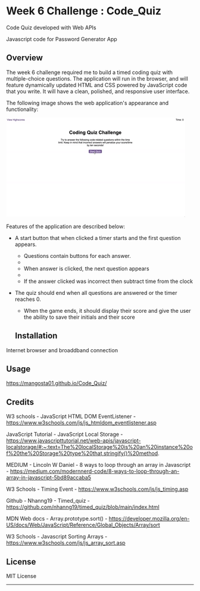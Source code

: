 # Week 6 Challenge : Code_Quiz

Code Quiz developed with Web APIs

Javascript code for Password Generator App

## Overview

The week 6 challenge required me to build a timed coding quiz with multiple-choice questions. The application will run in the browser, and will feature dynamically updated HTML and CSS powered by JavaScript code that you write. It will have a clean, polished, and responsive user interface. 

The following image shows the web application's appearance and functionality:

![Code Quiz](08-web-apis-challenge-demo.gif)

Features of the application are described below:

* A start button that when clicked a timer starts and the first question appears.
 
  * Questions contain buttons for each answer.
  * 
  * When answer is clicked, the next question appears
  * 
  * If the answer clicked was incorrect then subtract time from the clock

* The quiz should end when all questions are answered or the timer reaches 0.

  * When the game ends, it should display their score and give the user the ability to save their initials and their score
  


  ## Installation

Internet browser and broaddband connection

## Usage

https://mangosta01.github.io/Code_Quiz/



## Credits

W3 schools - JavaScript HTML DOM EventListener - https://www.w3schools.com/js/js_htmldom_eventlistener.asp 

JavaScript Tutorial  - JavaScript Local Storage - https://www.javascripttutorial.net/web-apis/javascript-localstorage/#:~:text=The%20localStorage%20is%20an%20instance%20of%20the%20Storage%20type%20that,stringify()%20method. 

MEDIUM - Lincoln W Daniel - 8 ways to loop through an array in Javascript - https://medium.com/modernnerd-code/8-ways-to-loop-through-an-array-in-javascript-5bd89accaba5 

W3 Schools  - Timing Event - https://www.w3schools.com/js/js_timing.asp

Github - Nhanng19 - Timed_quiz - https://github.com/nhanng19/timed_quiz/blob/main/index.html 

MDN Web docs - Array.prototype.sort() - https://developer.mozilla.org/en-US/docs/Web/JavaScript/Reference/Global_Objects/Array/sort 

W3 Schools - Javascript Sorting Arrays - https://www.w3schools.com/js/js_array_sort.asp 


## License

MIT License

---
